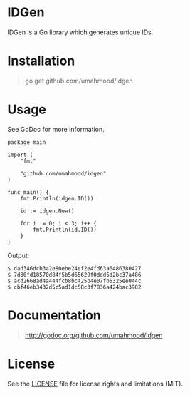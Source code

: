 # IDGen

IDGen is a Go library which generates unique IDs.

# Installation

> go get github.com/umahmood/idgen <br/>

# Usage

See GoDoc for more information.

    package main

    import (
        "fmt"

        "github.com/umahmood/idgen"
    )

    func main() {
        fmt.Println(idgen.ID())

        id := idgen.New()

        for i := 0; i < 3; i++ {
            fmt.Println(id.ID())
        }
    }

Output:

    $ dad346dcb3a2e80ebe24ef2e4fd63a6486380427 
    $ 7d80fd18570d84f5b5d65629f0ddd5d2bc37a486
    $ acd2668ad4a444fcb8bc425b4e07fb5325ee044c
    $ cbf46eb3432d5c5ad1dc58c3f7836a424bac3982    

# Documentation

> http://godoc.org/github.com/umahmood/idgen

# License

See the [LICENSE](LICENSE.md) file for license rights and limitations (MIT).
